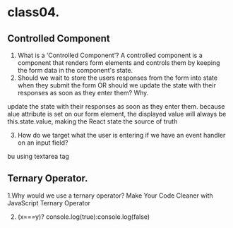 # class04.

## Controlled Component
1. What is a ‘Controlled Component’?
A controlled component is a component that renders form elements and controls them by keeping the form data in the component's state.
2. Should we wait to store the users responses from the form into state when they submit the form OR should we update the state with their responses as soon as they enter them? Why.

update the state with their responses as soon as they enter them. because alue attribute is set on our form element, the displayed value will always be this.state.value, making the React state the source of truth

3. How do we target what the user is entering if we have an event handler on an input field?

bu using  textarea tag

## Ternary Operator.

1.Why would we use a ternary operator?
Make Your Code Cleaner with JavaScript Ternary Operator

2. (x===y)? console.log(true):console.log(false)
